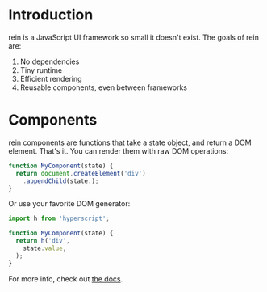 # Introduction

rein is a JavaScript UI framework so small it doesn't exist. The goals of rein
are:

1. No dependencies
2. Tiny runtime
3. Efficient rendering
4. Reusable components, even between frameworks

# Components

rein components are functions that take a state object, and return a DOM
element. That's it. You can render them with raw DOM operations:

```javascript
function MyComponent(state) {
  return document.createElement('div')
    .appendChild(state.);
}

```


Or use your favorite DOM generator:

```javascript
import h from 'hyperscript';

function MyComponent(state) {
  return h('div',
    state.value,
  );
}


```
For more info, check out
[the docs](https://developer.mozilla.org/en-US/docs/Web/API/Document_Object_Model).
